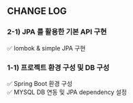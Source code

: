 ## CHANGE LOG

### 2-1) JPA 를 활용한 기본 API 구현  
✅ lombok & simple JPA 구현  
 

### 1-1) 프로젝트 환경 구성 및 DB 구성
✅ Spring Boot 환경 구성  
✅ MYSQL DB 연동 및 JPA dependency 설정  
